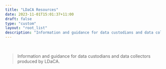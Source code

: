 ```yaml
---
title: "LDaCA Resources"
date: 2023-11-01T15:01:37+11:00
draft: false
type: "custom"
layout: "root_list"
description: "Information and guidance for data custodians and data collectors produced by LDaCA."
---
```


<br>

> Information and guidance for data custodians and data collectors produced by LDaCA.

<br>
